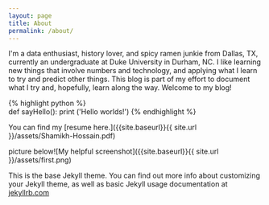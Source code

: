```yaml
---
layout: page
title: About
permalink: /about/
---
```


I'm a data enthusiast, history lover, and spicy ramen junkie from Dallas, TX, currently an undergraduate at Duke University in Durham, NC.
I like learning new things that involve numbers and technology, and applying what I learn to try and predict other things. This blog is part of my effort to document what I try and, hopefully, learn along the way. Welcome to my blog!

{% highlight python %}  
def sayHello():
  print ('Hello worlds!')
{% endhighlight %}



<!-- linenos here to add numbers
 -->

You can find my [resume here.]({{site.baseurl}}{{ site.url }}/assets/Shamikh-Hossain.pdf)

picture below![My helpful screenshot]({{site.baseurl}}{{ site.url }}/assets/first.png)


This is the base Jekyll theme. You can find out more info about customizing your Jekyll theme, as well as basic Jekyll usage documentation at [jekyllrb.com](https://jekyllrb.com/)



<!--
You can find the source code for the Jekyll new theme at:
{% include icon-github.html username="jekyll" %} /
[minima](https://github.com/jekyll/minima)

You can find the source code for Jekyll at
{% include icon-github.html username="jekyll" %} /
[jekyll](https://github.com/jekyll/jekyll) -->
